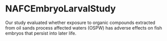 # NAFCEmbryoLarvalStudy
Our study evaluated whether exposure to organic compounds extracted from oil sands process affected waters (OSPW) has adverse effects on fish embryos that persist into later life. 
